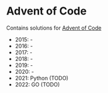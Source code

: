 # Advent of Code
Contains solutions for [Advent of Code](https://adventofcode.com/)

* 2015: -
* 2016: -
* 2017: -
* 2018: -
* 2019: -
* 2020: -
* 2021: Python (TODO)
* 2022: GO (TODO)
